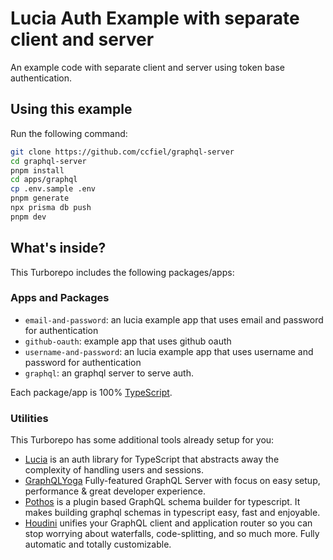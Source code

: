 # Lucia Auth Example with separate client and server

An example code with separate client and server using token base authentication.

## Using this example

Run the following command:

```sh
git clone https://github.com/ccfiel/graphql-server
cd graphql-server
pnpm install
cd apps/graphql
cp .env.sample .env
pnpm generate
npx prisma db push
pnpm dev
```

## What's inside?

This Turborepo includes the following packages/apps:

### Apps and Packages

- `email-and-password`: an lucia example app that uses email and password for authentication
- `github-oauth`: example app that uses github oauth
- `username-and-password`: an lucia example app that uses username and password for authentication
- `graphql`: an graphql server to serve auth.

Each package/app is 100% [TypeScript](https://www.typescriptlang.org/).

### Utilities

This Turborepo has some additional tools already setup for you:

- [Lucia](https://lucia-auth.com/) is an auth library for TypeScript that abstracts away the complexity of handling users and sessions.
- [GraphQLYoga](https://the-guild.dev/graphql/yoga-server/) Fully-featured GraphQL Server with focus on easy setup, performance & great developer experience.
- [Pothos](https://pothos-graphql.dev/) is a plugin based GraphQL schema builder for typescript. It makes building graphql schemas in typescript easy, fast and enjoyable.
- [Houdini](https://houdinigraphql.com/) unifies your GraphQL client and application router so you can stop worrying about waterfalls, code-splitting, and so much more. Fully automatic and totally customizable.


